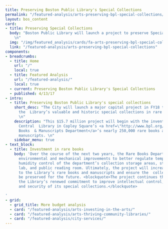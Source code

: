 ```yaml
---
title: Preserving Boston Public Library's Special Collections
permalink: "/featured-analysis/arts-preserving-bpl-special-collections/"
layout: bos_content
card:
- title: Preserving Special Collections
  body: "Boston Public Library will launch a project to preserve Special Collections.
    \n"
  img: "/img/featured_analysis/cards/fa-arts-preserving-bpl-special-collections.jpg"
  link: "/featured-analysis/arts-preserving-bpl-special-collections"
components:
- breadcrumbs:
  - title: Home
    url: "/"
    local: true
  - title: Featured Analysis
    url: "/featured-analysis/"
    local: true
  - current: Preserving Boston Public Library's Special Collections
  - published: 4/13/17
- intro:
  - title: Preserving Boston Public Library's special collections
    short_desc: "The City will launch a major capital project in FY18 to help preserve
      the  Library’s valuable and historic special collections in rare books and  manuscripts.
      \n"
    description: "This $15.7 million project will begin with the inventory of the
      Central  Library in Copley Square’s <a href=\"http://www.bpl.org/research/rb/\">Rare
      Books  & Manuscripts Department</a>’s nearly 250,000 rare books and one million
      manuscripts. \n"
    sidebar_menu: true
- text_block:
  - title: Investment in rare books
    body: 'Over the course of the next two years, the Rare Books Department will receive  major
      environmental and mechanical improvements to better regulate temperature  and
      humidity control of the department’s collection storage areas, staff spaces,  conservation
      lab, and public reading room. Ultimately, the project will increase  accessibility
      to the Library’s rare books and manuscripts and ensure the  collections will
      be preserved for the future. <blockquote>The project continues the  City and
      the Library’s renewed commitment to improve intellectual control,  custodianship,
      and security of its special collections.</blockquote>

'
- grid:
  - grid_title: More budget analysis
  - card: "/featured-analysis/arts-investing-in-the-arts/"
  - card: "/featured-analysis/arts-thriving-community-libraries/"
  - card: "/featured-analysis/city-services/"
---
```


